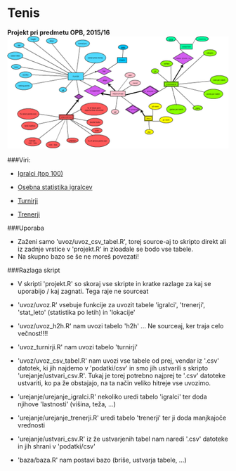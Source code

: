 ﻿# Tenis
**Projekt pri predmetu OPB, 2015/16**
![ER diagram](ERdiagram/ERdiagram2.png)

###Viri:
* [Igralci (top 100)](http://www.tennis.com/rankings/ATP/)

* [Osebna statistika igralcev](http://www.tennisabstract.com/cgi-bin/leaders.cgi?f=E1s00o1)

* [Turnirji](http://www.tennisscores-stats.com/tournament-description.php)

* [Trenerji](http://www.atpworldtour.com/en/players/coaches)

###Uporaba
* Zaženi samo 'uvoz/uvoz_csv_tabel.R', torej source-aj to skripto direkt ali iz zadnje vrstice v 'projekt.R' in zloadale se bodo vse tabele.
* Na skupno bazo se še ne moreš povezati!

###Razlaga skript
* V skripti 'projekt.R' so skoraj vse skripte in kratke razlage za kaj se uporabijo / kaj zagnati. Tega raje ne sourceat

* 'uvoz/uvoz.R' vsebuje funkcije za uvozit tabele 'igralci', 'trenerji', 'stat_leto' (statistika po letih) in 'lokacije'

* 'uvoz/uvoz_h2h.R' nam uvozi tabelo 'h2h' ... Ne sourceaj, ker traja celo večnost!!!!

* 'uvoz_turnirji.R' nam uvozi tabelo 'turnirji'

* 'uvoz/uvoz_csv_tabel.R' nam uvozi vse tabele od prej, vendar iz '.csv' datotek, ki jih najdemo v 'podatki/csv' in smo jih ustvarili s skripto 'urejanje/ustvari_csv.R'. Tukaj je torej potrebno najprej te '.csv' datoteke ustvariti, ko pa že obstajajo, na ta način veliko hitreje vse uvozimo.

* 'urejanje/urejanje_igralci.R' nekoliko uredi tabelo 'igralci' ter doda njihove 'lastnosti' (višina, teža, ...)

* 'urejanje/urejanje_trenerji.R' uredi tabelo 'trenerji' ter ji doda manjkajoče vrednosti

* 'urejanje/ustvari_csv.R' iz že ustvarjenih tabel nam naredi '.csv' datoteke in jih shrani v 'podatki/csv'

* 'baza/baza.R' nam postavi bazo (briše, ustvarja tabele, ...)
